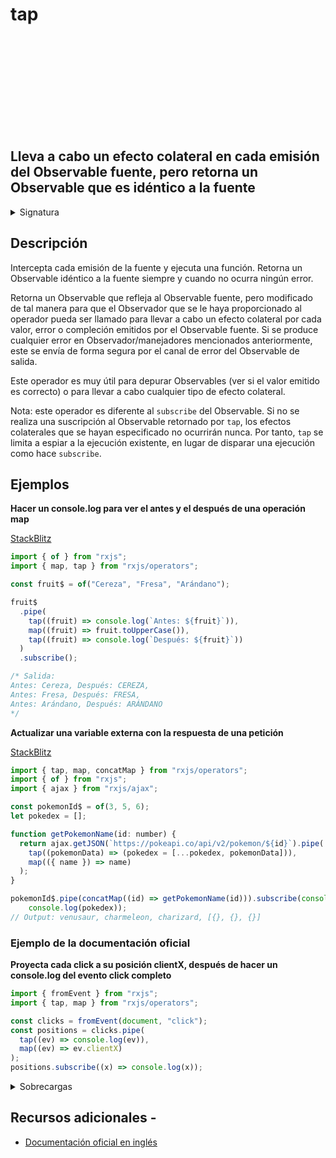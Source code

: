 <div class="page-heading">

# tap

<a target="_blank" href="https://github.com/ReactiveX/rxjs/blob/master/src/internal/operators/tap.ts">
<svg>
  <use xlink:href="/assets/icons/github.svg#github"></use>
</svg>
</a>
</div>

<h2 class="subtitle"> Lleva a cabo un efecto colateral en cada emisión del Observable fuente, pero retorna un Observable que es idéntico a la fuente
</h2>

<details>
<summary>Signatura</summary>

### Firma

`tap<T>(nextOrObserver?: NextObserver<T> | ErrorObserver<T> | CompletionObserver<T> | ((x: T) => void), error?: (e: any) => void, complete?: () => void): MonoTypeOperatorFunction<T>`

### Parámetros

<table>
<tr><td>nextOrObserver</td><td>Opcional. El valor por defecto es <code>undefined</code>.
Un objeto Observador normal o una función *callback* para <code>next</code>.</td></tr>
<tr><td>error</td><td>Opcional. El valor por defecto es <code>undefined</code>.
Función *callback* para los errores de la fuente.</td></tr>
<tr><td>complete</td><td>Opcional. El valor por defecto es <code>undefined</code>.
Callback for the completion of the source.</td></tr>
</table>

### Retorna

`MonoTypeOperatorFunction<T>`: Un Observable idéntico a la fuente, pero ejecuta el Observador o la/las callbacks en cada emisión.

</details>

## Descripción

Intercepta cada emisión de la fuente y ejecuta una función. Retorna un Observable idéntico a la fuente siempre y cuando no ocurra ningún error.

Retorna un Observable que refleja al Observable fuente, pero modificado de tal manera para que el Observador que se le haya proporcionado al operador pueda ser llamado para llevar a cabo un efecto colateral por cada valor, error o compleción emitidos por el Observable fuente. Si se produce cualquier error en Observador/manejadores mencionados anteriormente, este se envía de forma segura por el canal de error del Observable de salida.

Este operador es muy útil para depurar Observables (ver si el valor emitido es correcto) o para llevar a cabo cualquier tipo de efecto colateral.

Nota: este operador es diferente al `subscribe` del Observable. Si no se realiza una suscripción al Observable retornado por `tap`, los efectos colaterales que se hayan especificado no ocurrirán nunca. Por tanto, `tap` se limita a espiar a la ejecución existente, en lugar de disparar una ejecución como hace `subscribe`.

## Ejemplos

**Hacer un console.log para ver el antes y el después de una operación map**

<a target="_blank" href="https://stackblitz.com/edit/rxjs-tap-1?file=index.ts">StackBlitz</a>

```javascript
import { of } from "rxjs";
import { map, tap } from "rxjs/operators";

const fruit$ = of("Cereza", "Fresa", "Arándano");

fruit$
  .pipe(
    tap((fruit) => console.log(`Antes: ${fruit}`)),
    map((fruit) => fruit.toUpperCase()),
    tap((fruit) => console.log(`Después: ${fruit}`))
  )
  .subscribe();

/* Salida:
Antes: Cereza, Después: CEREZA,
Antes: Fresa, Después: FRESA,
Antes: Arándano, Después: ARÁNDANO
*/
```

**Actualizar una variable externa con la respuesta de una petición**

<a target="_blank" href="https://stackblitz.com/edit/rxjs-tap-2?file=index.ts">StackBlitz</a>

```javascript
import { tap, map, concatMap } from "rxjs/operators";
import { of } from "rxjs";
import { ajax } from "rxjs/ajax";

const pokemonId$ = of(3, 5, 6);
let pokedex = [];

function getPokemonName(id: number) {
  return ajax.getJSON(`https://pokeapi.co/api/v2/pokemon/${id}`).pipe(
    tap((pokemonData) => (pokedex = [...pokedex, pokemonData])),
    map(({ name }) => name)
  );
}

pokemonId$.pipe(concatMap((id) => getPokemonName(id))).subscribe(console.log, console.error, () => {
    console.log(pokedex));
// Output: venusaur, charmeleon, charizard, [{}, {}, {}]
```

### Ejemplo de la documentación oficial

**Proyecta cada click a su posición clientX, después de hacer un console.log del evento click completo**

```javascript
import { fromEvent } from "rxjs";
import { tap, map } from "rxjs/operators";

const clicks = fromEvent(document, "click");
const positions = clicks.pipe(
  tap((ev) => console.log(ev)),
  map((ev) => ev.clientX)
);
positions.subscribe((x) => console.log(x));
```

<details>
<summary>Sobrecargas</summary>
<div class="overload-container">

<div class="overload-section">

### Firma

`tap(next: null, error: null, complete: () => void): MonoTypeOperatorFunction<T>`

### Parámetros

<table>
<tr><td>next</td><td>Tipo: <code>null</code>.</td></tr>
<tr><td>error</td><td>Tipo: <code>null</code>.</td></tr>
<tr><td>complete</td><td>Tipo: <code>() => void</code>.</td></tr>
</table>

### Retorna

`MonoTypeOperatorFunction<T>`

</div>

<div class="overload-section">

### Firma

`tap(next: null, error: (error: any) => void, complete?: () => void): MonoTypeOperatorFunction<T>`

### Parámetros

<table>
<tr><td>next</td><td>Tipo: null.</td></tr>
<tr><td>error</td><td>Tipo: (error: any) => void.</td></tr>
<tr><td>complete</td><td>Opcional. El valor por defecto es <code>undefined</code>.
Tipo: <code>() => void</code>.</td></tr>
</table>

### Retorna

`MonoTypeOperatorFunction<T>`

</div>

<div class="overload-section">

### Firma

`tap(next: (value: T) => void, error: null, complete: () => void): MonoTypeOperatorFunction<T>`

### Parámetros

<table>
<tr><td>next</td><td>Tipo: <code>(value: T) => void</code>.</td></tr>
<tr><td>error</td><td>Tipo: <code>null</code>.</td></tr>
<tr><td>complete</td><td>Tipo: <code>() => void</code>.</td></tr>
</table>

### Retorna

`MonoTypeOperatorFunction<T>`

</div>

<div class="overload-section">

### Firma

`tap(next?: (x: T) => void, error?: (e: any) => void, complete?: () => void): MonoTypeOperatorFunction<T>`

### Parámetros

<table>
<tr><td>next</td><td>Opcional. El valor por defecto es <code>undefined</code>.

Tipo: <code>(x: T) => void</code>.</td></tr>

<tr><td>error</td><td>Opcional. El valor por defecto es <code>undefined</code>.

Tipo: <code>(e: any) => void</code>.</td></tr>

<tr><td>complete</td><td>Opcional. El valor por defecto es <code>undefined</code>.

Tipo: <code>() => void</code>.</td></tr>

</table>

### Retorna

`MonoTypeOperatorFunction<T>`

</div>

<div class="overload-section">

### Firma

`tap(observer: PartialObserver<T>): MonoTypeOperatorFunction<T>`

### Parámetros

<table>
<tr><td>observer</td><td>Tipo: <code>PartialObserver</code>.</td></tr>
</table>

### Retorna

`MonoTypeOperatorFunction<T>`

</div>

</div>
</details>

## Recursos adicionales -

- [Documentación oficial en inglés](https://rxjs-dev.firebaseapp.com/api/operators/tap)
